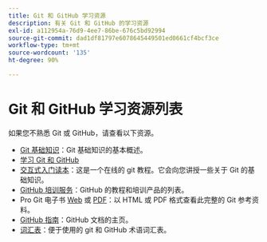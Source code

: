 ```yaml
---
title: Git 和 GitHub 学习资源
description: 有关 Git 和 GitHub 的学习资源
exl-id: a112954a-76d9-4ee7-86be-676c5bd92994
source-git-commit: dad1df81797e6078645449501ed0661cf4bcf3ce
workflow-type: tm+mt
source-wordcount: '135'
ht-degree: 90%

---
```


# Git 和 GitHub 学习资源列表

如果您不熟悉 Git 或 GitHub，请查看以下资源。

- [Git 基础知识](https://git-scm.com/book/en/v2/Getting-Started-Git-Basics)：Git 基础知识的基本概述。
- [学习 Git 和 GitHub](https://help.github.com/articles/good-resources-for-learning-git-and-github/)
- [交互式入门读本](https://try.github.io/)：这是一个在线的 git 教程。它会向您讲授一些关于 Git 的基础知识。
- [GitHub 培训服务](https://services.github.com/training/)：GitHub 的教程和培训产品的列表。
- Pro Git 电子书 [Web](https://git-scm.com/book/en/v2) 或 [PDF](https://progit2.s3.amazonaws.com/en/2016-03-22-f3531/progit-en.1084.pdf)：以 HTML 或 PDF 格式查看此完整的 Git 参考资料。
- [GitHub 指南](https://guides.github.com/)：GitHub 文档的主页。
- [词汇表](https://help.github.com/articles/github-glossary)：便于使用的 git 和 GitHub 术语词汇表。
